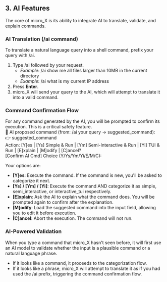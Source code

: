 ## **3\. AI Features**

The core of micro\_X is its ability to integrate AI to translate, validate, and explain commands.

### **AI Translation (/ai command)**

To translate a natural language query into a shell command, prefix your query with /ai.

1. Type /ai followed by your request.  
   * *Example*: /ai show me all files larger than 10MB in the current directory  
   * *Example*: /ai what is my current IP address  
2. Press **Enter**.  
3. micro\_X will send your query to the AI, which will attempt to translate it into a valid command.

### **Command Confirmation Flow**

For any command generated by the AI, you will be prompted to confirm its execution. This is a critical safety feature.  
🤖 AI proposed command (from: /ai your query \-\> suggested\_command):  
👉 suggested\_command  
Action: \[Y\]es | \[Ys\] Simple & Run | \[Ym\] Semi-Interactive & Run | \[Yi\] TUI & Run | \[E\]xplain | \[M\]odify | \[C\]ancel?  
\[Confirm AI Cmd\] Choice (Y/Ys/Ym/Yi/E/M/C):

Your options are:

* **\[Y\]es**: Execute the command. If the command is new, you'll be asked to categorize it next.  
* **\[Ys\] / \[Ym\] / \[Yi\]**: Execute the command AND categorize it as simple, semi\_interactive, or interactive\_tui respectively.  
* **\[E\]xplain**: Ask the AI to explain what the command does. You will be prompted again to confirm after the explanation.  
* **\[M\]odify**: Load the suggested command into the input field, allowing you to edit it before execution.  
* **\[C\]ancel**: Abort the execution. The command will not run.

### **AI-Powered Validation**

When you type a command that micro\_X hasn't seen before, it will first use an AI model to validate whether the input is a plausible command or a natural language phrase.

* If it looks like a command, it proceeds to the categorization flow.  
* If it looks like a phrase, micro\_X will attempt to translate it as if you had used the /ai prefix, triggering the command confirmation flow.